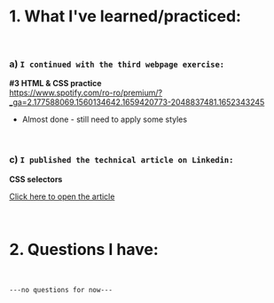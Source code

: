 # 1. What I've learned/practiced:

<br>

### a) `I continued with the third webpage exercise:`<br>
**#3 HTML & CSS practice**<br>
https://www.spotify.com/ro-ro/premium/?_ga=2.177588069.1560134642.1659420773-2048837481.1652343245

* Almost done - still need to apply some styles

<br>

### c) `I published the technical article on Linkedin:` 
**CSS selectors**

[Click here to open the article](https://www.linkedin.com/pulse/css-selectors-cornel-daniel-pantea/?published=t&trackingId=xcfyuUkoHnG2KUaXtf4w2Q%3D%3D)




<br>

# 2. Questions I have:

<br>

`---no questions for now---`
